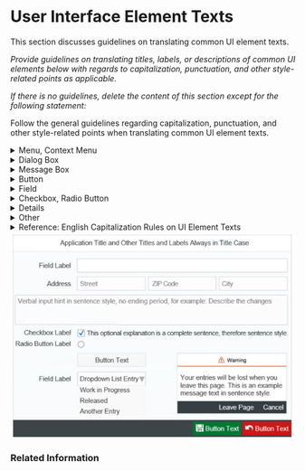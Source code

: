# User Interface Element Texts

This section discusses guidelines on translating common UI element texts.

*Provide guidelines on translating titles, labels, or descriptions of common UI elements below with regards to capitalization, punctuation, and other style-related points as applicable.*

*If there is no guidelines, delete the content of this section except for the following statement:*

Follow the general guidelines regarding capitalization, punctuation, and other style-related points when translating common UI element texts.

<div class="section collapsible">
<section class="section collapsible" type="Window, Pane, Screen"
</section>
</div>
  
<details>
  <summary>Menu, Context Menu</summary><br>
</details>
  
<details>
  <summary>Dialog Box</summary><br>
</details>
  
<details>
  <summary>Message Box</summary><br>
</details>
  
<details>
  <summary>Button</summary><br>
</details>
  
<details>
  <summary>Field</summary><br>
</details>
  
<details>
  <summary>Checkbox, Radio Button</summary><br>
</details>
  
<details>
  <sumnmary>Tooltips (Mouseovers)</summary><br>
</details>
  
<details>
  <summary>Other</summary><br>
</details>
  
<details>
  <summary>Reference: English Capitalization Rules on UI Element Texts<img src="images/uielements.jpg" alt="English UI Capitalization Rules"></summary><br>
</details>
  
  
### Related Information
